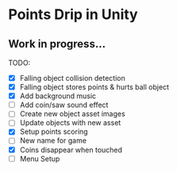 # Points Drip in Unity 
## Work in progress... 

TODO:
- [X] Falling object collision detection
- [X] Falling object stores points & hurts ball object
- [X] Add background music
- [ ] Add coin/saw sound effect
- [ ] Create new object asset images
- [ ] Update objects with new asset
- [X] Setup points scoring
- [ ] New name for game
- [X] Coins disappear when touched
- [ ] Menu Setup 
